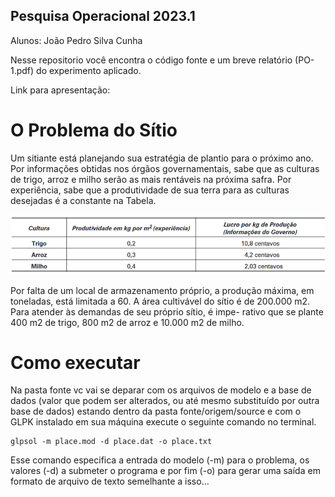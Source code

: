 ## Pesquisa Operacional 2023.1

Alunos: João Pedro Silva Cunha

Nesse repositorio você encontra o código fonte e um breve relatório (PO-1.pdf) do experimento aplicado.

Link para apresentação:

# O Problema do Sítio

Um sitiante está planejando sua estratégia de plantio para o próximo ano. Por informações obtidas nos
órgãos governamentais, sabe que as culturas de trigo, arroz e milho serão as mais rentáveis na próxima
safra. Por experiência, sabe que a produtividade de sua terra para as culturas desejadas é a constante na
Tabela.

![tabela](./public/tabela.png)

Por falta de um local de armazenamento próprio, a produção máxima, em toneladas, está limitada
a 60. A área cultivável do sítio é de 200.000 m2. Para atender às demandas de seu próprio sítio, é impe-
rativo que se plante 400 m2 de trigo, 800 m2 de arroz e 10.000 m2 de milho.

# Como executar

Na pasta fonte vc vai se deparar com os arquivos de modelo e a base de dados (valor que podem ser alterados, ou até mesmo substituído por outra base de dados) estando dentro da pasta fonte/origem/source e com o GLPK instalado em sua máquina execute o seguinte comando no terminal.

```
glpsol -m place.mod -d place.dat -o place.txt

```

Esse comando especifica a entrada do modelo (-m) para o problema, os valores (-d) a submeter o programa e por fim (-o) para gerar uma saída em formato de arquivo de texto semelhante a isso...
